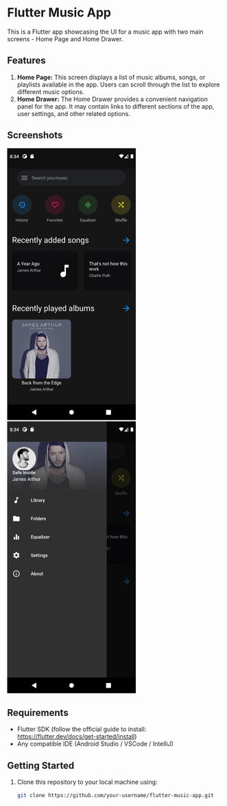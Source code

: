 # Flutter Music App

This is a Flutter app showcasing the UI for a music app with two main screens - Home Page and Home Drawer.

## Features

1. **Home Page:** This screen displays a list of music albums, songs, or playlists available in the app. Users can scroll through the list to explore different music options.
2. **Home Drawer:** The Home Drawer provides a convenient navigation panel for the app. It may contain links to different sections of the app, user settings, and other related options.

## Screenshots

<img src="assets/images/ss-1.png" alt="Loading" width="300">
<img src="assets/images/ss-2.png" alt="Loaded" width="300">

## Requirements

- Flutter SDK (follow the official guide to install: https://flutter.dev/docs/get-started/install)
- Any compatible IDE (Android Studio / VSCode / IntelliJ)

## Getting Started

1. Clone this repository to your local machine using:

   ```bash
   git clone https://github.com/your-username/flutter-music-app.git